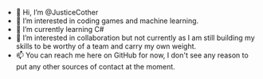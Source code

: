 - 👋 Hi, I’m @JusticeCother
- 👀 I’m interested in coding games and machine learning.
- 🌱 I’m currently learning C#
- 💞️ I’m interested in collaboration but not currently as I am still building my skills to be worthy of a team and carry my own weight.
- 📫 You can reach me here on GitHub for now, I don't see any reason to put any other sources of contact at the moment.

<!---
JusticeCother/JusticeCother is a ✨ special ✨ repository because its `README.md` (this file) appears on your GitHub profile.
You can click the Preview link to take a look at your changes.
--->
